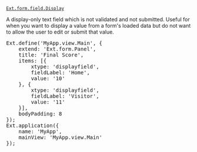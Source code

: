 <a href="http://docs.sencha.com/extjs/#!/api/Ext.form.field.Display" target="api"><code>Ext.form.field.Display</code></a>

A display-only text field which is not validated and not submitted. Useful for when you want to display a value from a form's loaded data but do not want to allow the user to edit or submit that value.

<pre class="runnable run 300">
Ext.define('MyApp.view.Main', {
    extend: 'Ext.form.Panel',
    title: 'Final Score',
    items: [{
        xtype: 'displayfield',
        fieldLabel: 'Home',
        value: '10'
    }, {
        xtype: 'displayfield',
        fieldLabel: 'Visitor',
        value: '11'
    }],
    bodyPadding: 8
});
Ext.application({
    name: 'MyApp',
    mainView: 'MyApp.view.Main'
});
</pre>